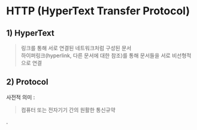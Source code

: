 # HTTP (HyperText Transfer Protocol)

## 1) HyperText

> 링크를 통해 서로 연결된 네트워크처럼 구성된 문서<br>
> 하이퍼링크(hyperlink, 다른 문서에 대한 참조)를 통해 문서들을 서로 비선형적으로 연결


## 2) Protocol

사전적 의미 : 

> 컴퓨터 또는 전자기기 간의 원활한 통신규약

.
